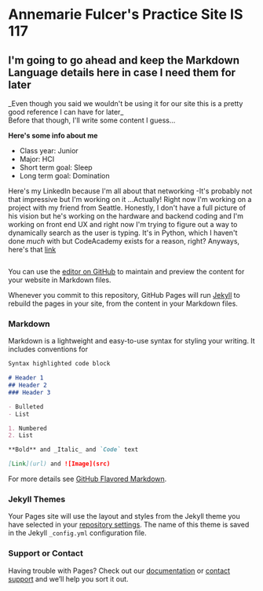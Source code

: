 <h1>Annemarie Fulcer's Practice Site IS 117</h1>

<h2>I'm going to go ahead and keep the Markdown Language details here in case I need them for later</h2>
_Even though you said we wouldn't be using it for our site this is a pretty good reference I can have for later_
<br>
Before that though, I'll write some content I guess...<br>

**Here's some info about me**
- Class year: Junior 
- Major: HCI
- Short term goal: Sleep
- Long term goal: Domination 

Here's my LinkedIn because I'm all about that networking -It's probably not that impressive but I'm working on it 
...Actually! Right now I'm working on a project with my friend from Seattle. Honestly, I don't have a full picture of his vision but he's working on the hardware and backend coding and I'm working on front end UX and right now I'm trying to figure out a way to dynamically search as the user is typing. 
It's in Python, which I haven't done _much_ with but CodeAcademy exists for a reason, right? Anyways, here's that <a href="https://www.linkedin.com/in/annemarie-fulcer/">link</a>

```
```


You can use the [editor on GitHub](https://github.com/AnnemarieFulcer/practiceSite/edit/master/index.md) to maintain and preview the content for your website in Markdown files.

Whenever you commit to this repository, GitHub Pages will run [Jekyll](https://jekyllrb.com/) to rebuild the pages in your site, from the content in your Markdown files.

### Markdown

Markdown is a lightweight and easy-to-use syntax for styling your writing. It includes conventions for

```markdown
Syntax highlighted code block

# Header 1
## Header 2
### Header 3

- Bulleted
- List

1. Numbered
2. List

**Bold** and _Italic_ and `Code` text

[Link](url) and ![Image](src)
```

For more details see [GitHub Flavored Markdown](https://guides.github.com/features/mastering-markdown/).

### Jekyll Themes

Your Pages site will use the layout and styles from the Jekyll theme you have selected in your [repository settings](https://github.com/AnnemarieFulcer/practiceSite/settings). The name of this theme is saved in the Jekyll `_config.yml` configuration file.

### Support or Contact

Having trouble with Pages? Check out our [documentation](https://help.github.com/categories/github-pages-basics/) or [contact support](https://github.com/contact) and we’ll help you sort it out.
